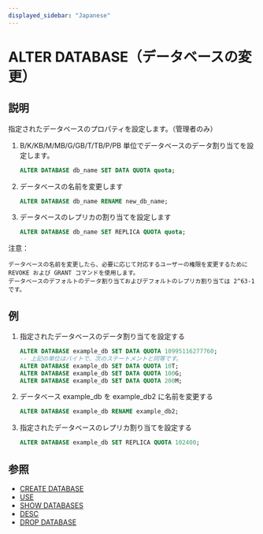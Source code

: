 ```yaml
---
displayed_sidebar: "Japanese"
---
```


# ALTER DATABASE（データベースの変更）

## 説明

指定されたデータベースのプロパティを設定します。（管理者のみ）

1. B/K/KB/M/MB/G/GB/T/TB/P/PB 単位でデータベースのデータ割り当てを設定します。

    ```sql
    ALTER DATABASE db_name SET DATA QUOTA quota;
    ```

2. データベースの名前を変更します

    ```sql
    ALTER DATABASE db_name RENAME new_db_name;
    ```

3. データベースのレプリカの割り当てを設定します

    ```sql
    ALTER DATABASE db_name SET REPLICA QUOTA quota;
    ```

注意：

```plain text
データベースの名前を変更したら、必要に応じて対応するユーザーの権限を変更するために REVOKE および GRANT コマンドを使用します。
データベースのデフォルトのデータ割り当ておよびデフォルトのレプリカ割り当ては 2^63-1 です。
```

## 例

1. 指定されたデータベースのデータ割り当てを設定する

    ```SQL
    ALTER DATABASE example_db SET DATA QUOTA 10995116277760;
    -- 上記の単位はバイトで、次のステートメントと同等です。
    ALTER DATABASE example_db SET DATA QUOTA 10T;
    ALTER DATABASE example_db SET DATA QUOTA 100G;
    ALTER DATABASE example_db SET DATA QUOTA 200M;
    ```

2. データベース example_db を example_db2 に名前を変更する

    ```SQL
    ALTER DATABASE example_db RENAME example_db2;
    ```

3. 指定されたデータベースのレプリカ割り当てを設定する

    ```SQL
    ALTER DATABASE example_db SET REPLICA QUOTA 102400;
    ```

## 参照

- [CREATE DATABASE](CREATE_DATABASE.md)
- [USE](../data-definition/USE.md)
- [SHOW DATABASES](../data-manipulation/SHOW_DATABASES.md)
- [DESC](../Utility/DESCRIBE.md)
- [DROP DATABASE](../data-definition/DROP_DATABASE.md)